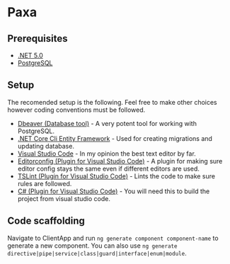 # Paxa

## Prerequisites
* [.NET 5.0](https://dotnet.microsoft.com/download/dotnet/5.0)
* [PostgreSQL](https://www.postgresql.org/)
## Setup
The recomended setup is the following. Feel free to make other choices however coding conventions must be followed.

* [Dbeaver (Database tool)](https://dbeaver.io/) - A very potent tool for working with PostgreSQL.
* [.NET Core Cli Entity Framework](https://docs.microsoft.com/en-us/ef/core/cli/dotnet) - Used for creating migrations and updating database.
* [Visual Studio Code](https://code.visualstudio.com/) - In my opinion the best text editor by far.
* [Editorconfig (Plugin for Visual Studio Code)](https://marketplace.visualstudio.com/items?itemName=EditorConfig.EditorConfig) - A plugin for making sure editor config stays the same even if different editors are used.
* [TSLint (Plugin for Visual Studio Code)](https://marketplace.visualstudio.com/items?itemName=ms-vscode.vscode-typescript-tslint-plugin) - Lints the code to make sure rules are followed.
* [C# (Plugin for Visual Studio Code)](https://marketplace.visualstudio.com/items?itemName=ms-dotnettools.csharp) - You will need this to build the project from visual studio code.


## Code scaffolding

Navigate to ClientApp and run `ng generate component component-name` to generate a new component. You can also use `ng generate directive|pipe|service|class|guard|interface|enum|module`.
